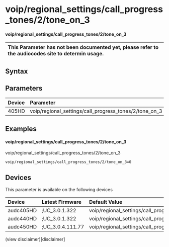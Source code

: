 ﻿---
description: voip/regional_settings/call_progress_tones/2/tone_on_3
search: false
---

# voip/regional_settings/call_progress_tones/2/tone_on_3

#### voip/regional_settings/call_progress_tones/2/tone_on_3


| This Parameter has not been documented yet, please refer to the audiocodes site to determin usage.  | 
| :--- |

## Syntax

## Parameters
|Device|Parameter|value|Description|
|:---|:---|:---|:---|
| 405HD | voip/regional_settings/call_progress_tones/2/tone_on_3 |  |  |

## Examples
#### voip/regional_settings/call_progress_tones/2/tone_on_3

voip/regional_settings/call_progress_tones/2/tone_on_3

```
voip/regional_settings/call_progress_tones/2/tone_on_3=0
```

## Devices
This parameter is available on the following devices

| Device | Latest Firmware | Default Value |
|:---|:---|:---|
| audc405HD | ;UC_3.0.1.322 | voip/regional_settings/call_progress_tones/2/tone_on_3=0 
| audc440HD | ;UC_3.0.1.322 | voip/regional_settings/call_progress_tones/2/tone_on_3=0 
| audc450HD | ;UC_3.0.4.111.77 | voip/regional_settings/call_progress_tones/2/tone_on_3=0 

(view disclaimer)[disclaimer]
